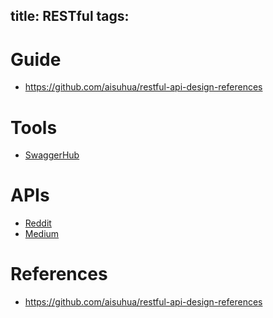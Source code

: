 title: RESTful
tags:
---

# Guide

- <https://github.com/aisuhua/restful-api-design-references>

# Tools

- [SwaggerHub](https://swaggerhub.com/)

# APIs

- [Reddit](https://www.reddit.com/dev/api)
- [Medium](https://github.com/Medium/medium-api-docs)

# References

- <https://github.com/aisuhua/restful-api-design-references>
